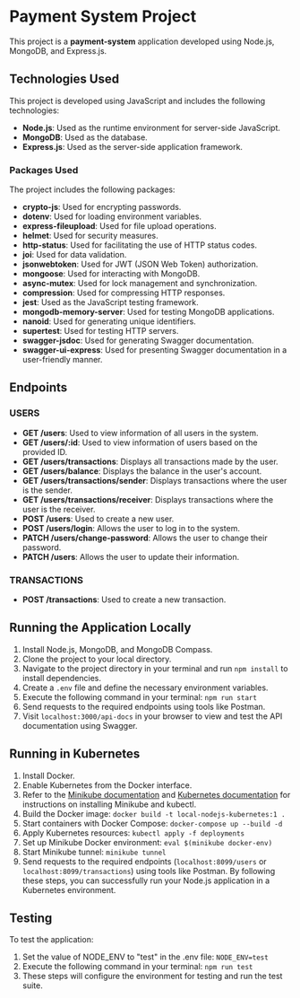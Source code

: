 # Payment System Project

This project is a **payment-system** application developed using Node.js, MongoDB, and Express.js.

## Technologies Used

This project is developed using JavaScript and includes the following technologies:

- **Node.js**: Used as the runtime environment for server-side JavaScript.
- **MongoDB**: Used as the database.
- **Express.js**: Used as the server-side application framework.

### Packages Used

The project includes the following packages:

- **crypto-js**: Used for encrypting passwords.
- **dotenv**: Used for loading environment variables.
- **express-fileupload**: Used for file upload operations.
- **helmet**: Used for security measures.
- **http-status**: Used for facilitating the use of HTTP status codes.
- **joi**: Used for data validation.
- **jsonwebtoken**: Used for JWT (JSON Web Token) authorization.
- **mongoose**: Used for interacting with MongoDB.
- **async-mutex**: Used for lock management and synchronization.
- **compression**: Used for compressing HTTP responses.
- **jest**: Used as the JavaScript testing framework.
- **mongodb-memory-server**: Used for testing MongoDB applications.
- **nanoid**: Used for generating unique identifiers.
- **supertest**: Used for testing HTTP servers.
- **swagger-jsdoc**: Used for generating Swagger documentation.
- **swagger-ui-express**: Used for presenting Swagger documentation in a user-friendly manner.

## Endpoints

### USERS

- **GET /users**: Used to view information of all users in the system.
- **GET /users/:id**: Used to view information of users based on the provided ID.
- **GET /users/transactions**: Displays all transactions made by the user.
- **GET /users/balance**: Displays the balance in the user's account.
- **GET /users/transactions/sender**: Displays transactions where the user is the sender.
- **GET /users/transactions/receiver**: Displays transactions where the user is the receiver.
- **POST /users**: Used to create a new user.
- **POST /users/login**: Allows the user to log in to the system.
- **PATCH /users/change-password**: Allows the user to change their password.
- **PATCH /users**: Allows the user to update their information.

### TRANSACTIONS

- **POST /transactions**: Used to create a new transaction.

## Running the Application Locally

1. Install Node.js, MongoDB, and MongoDB Compass.
2. Clone the project to your local directory.
3. Navigate to the project directory in your terminal and run `npm install` to install dependencies.
4. Create a `.env` file and define the necessary environment variables.
5. Execute the following command in your terminal:
`npm run start`
6. Send requests to the required endpoints using tools like Postman.
7. Visit `localhost:3000/api-docs` in your browser to view and test the API documentation using Swagger.

## Running in Kubernetes

1. Install Docker.
2. Enable Kubernetes from the Docker interface.
3. Refer to the [Minikube documentation](https://minikube.sigs.k8s.io/docs/start/) and [Kubernetes documentation](https://kubernetes.io/docs/tasks/tools/) for instructions on installing Minikube and kubectl.
4. Build the Docker image:
`docker build -t local-nodejs-kubernetes:1 .`
5. Start containers with Docker Compose:
`docker-compose up --build -d`
6. Apply Kubernetes resources:
`kubectl apply -f deployments`
7. Set up Minikube Docker environment:
`eval $(minikube docker-env)`
8. Start Minikube tunnel:
`minikube tunnel`
9. Send requests to the required endpoints (`localhost:8099/users` or `localhost:8099/transactions`) using tools like Postman.
By following these steps, you can successfully run your Node.js application in a Kubernetes environment.

## Testing

To test the application:
1. Set the value of NODE_ENV to "test" in the .env file:
`NODE_ENV=test`
2. Execute the following command in your terminal:
`npm run test`
3. These steps will configure the environment for testing and run the test suite.

